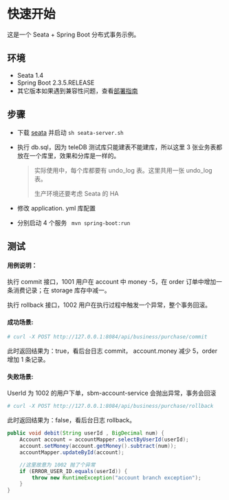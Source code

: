 # 快速开始

这是一个 Seata +  Spring Boot 分布式事务示例。

## 环境

* Seata 1.4
* Spring Boot 2.3.5.RELEASE
* 其它版本如果遇到兼容性问题，查看[部署指南](https://seata.io/zh-cn/docs/ops/deploy-guide-beginner.html)

## 步骤

* 下载 [seata](http://seata.io/zh-cn/blog/download.html) 并启动 ```sh seata-server.sh```

* 执行 db.sql，因为 teleDB 测试库只能建表不能建库，所以这里 3 张业务表都放在一个库里，效果和分库是一样的。

  > 实际使用中，每个库都要有  undo_log 表。这里共用一张  undo_log 表。
  >
  > 生产环境还要考虑 Seata 的 HA

* 修改 application. yml 库配置

* 分别启动 4 个服务 ``` mvn spring-boot:run```

## 测试

#### 用例说明：

执行 commit 接口，1001 用户在 account 中 money -5，在 order 订单中增加一条消费记录；在 storage 库存中减一。

执行 rollback 接口，1002 用户在执行过程中触发一个异常，整个事务回滚。

#### 成功场景:

  ```sh
# curl -X POST http://127.0.0.1:8084/api/business/purchase/commit
  ```

此时返回结果为：true，看后台日志 commit， account.money 减少 5，order 增加 1 条记录。

#### 失败场景:

 UserId 为 1002  的用户下单，sbm-account-service 会抛出异常，事务会回滚

  ```sh
# curl -X POST http://127.0.0.1:8084/api/business/purchase/rollback
  ```

此时返回结果为：false，看后台日志 rollback。

``` java
public void debit(String userId , BigDecimal num) {
    Account account = accountMapper.selectByUserId(userId);
    account.setMoney(account.getMoney().subtract(num));
    accountMapper.updateById(account);

    //这里故意为 1002 抛了个异常
    if (ERROR_USER_ID.equals(userId)) {
        throw new RuntimeException("account branch exception");
    }
}
```








